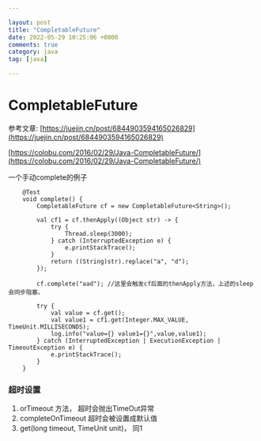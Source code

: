 ```yaml
---

layout: post
title: "CompletableFuture"
date: 2022-05-29 10:25:06 +0800
comments: true
category: java
tag: [java]

---
```


# CompletableFuture

参考文章: [https://juejin.cn/post/6844903594165026829](https://juejin.cn/post/6844903594165026829)

[https://colobu.com/2016/02/29/Java-CompletableFuture/](https://colobu.com/2016/02/29/Java-CompletableFuture/)



一个手动complete的例子

```
    @Test
    void complete() {
        CompletableFuture cf = new CompletableFuture<String>();

        val cf1 = cf.thenApply((Object str) -> {
            try {
                Thread.sleep(3000);
            } catch (InterruptedException e) {
                e.printStackTrace();
            }
            return ((String)str).replace("a", "d");
        });

        cf.complete("aad"); //这里会触发cf后面的thenApply方法，上述的sleep会同步阻塞。

        try {
            val value = cf.get();
            val value1 = cf1.get(Integer.MAX_VALUE, TimeUnit.MILLISECONDS);
            log.info("value={} value1={}",value,value1);
        } catch (InterruptedException | ExecutionException | TimeoutException e) {
            e.printStackTrace();
        }
    }
```



### 超时设置

1.  orTimeout 方法， 超时会抛出TimeOut异常
2.  completeOnTimeout 超时会被设置成默认值
3.  get(long timeout, TimeUnit unit)， 同1
